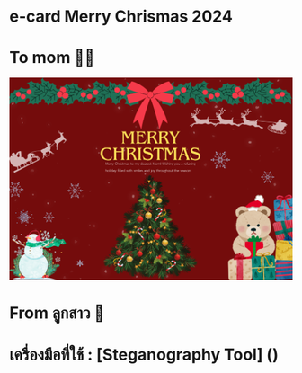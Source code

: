 # e-card Merry Chrismas 2024 
# To mom :woman::love_letter:
![e-card](e-card/e-card.png)
# From ลูกสาว :girl:
# เครื่องมือที่ใช้ : [Steganography Tool] ()
